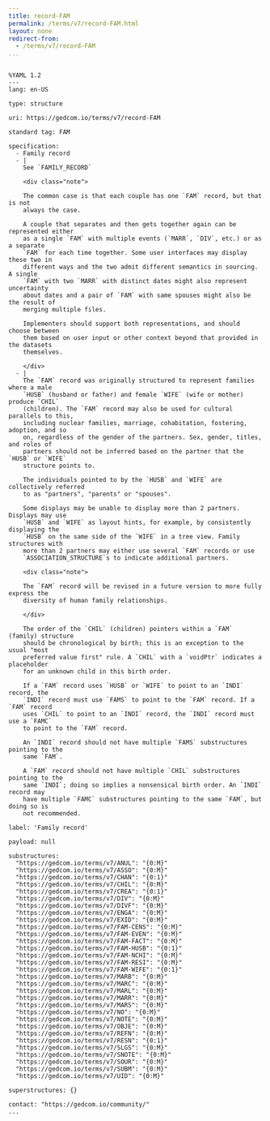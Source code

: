 ```yaml
---
title: record-FAM
permalink: /terms/v7/record-FAM.html
layout: none
redirect-from:
  - /terms/v7/record-FAM
...
```


```

%YAML 1.2
---
lang: en-US

type: structure

uri: https://gedcom.io/terms/v7/record-FAM

standard tag: FAM

specification:
  - Family record
  - |
    See `FAMILY_RECORD`
    
    <div class="note">
    
    The common case is that each couple has one `FAM` record, but that is not
    always the case.
    
    A couple that separates and then gets together again can be represented either
    as a single `FAM` with multiple events (`MARR`, `DIV`, etc.) or as a separate
    `FAM` for each time together. Some user interfaces may display these two in
    different ways and the two admit different semantics in sourcing. A single
    `FAM` with two `MARR` with distinct dates might also represent uncertainty
    about dates and a pair of `FAM` with same spouses might also be the result of
    merging multiple files.
    
    Implementers should support both representations, and should choose between
    them based on user input or other context beyond that provided in the datasets
    themselves.
    
    </div>
  - |
    The `FAM` record was originally structured to represent families where a male
    `HUSB` (husband or father) and female `WIFE` (wife or mother) produce `CHIL`
    (children). The `FAM` record may also be used for cultural parallels to this,
    including nuclear families, marriage, cohabitation, fostering, adoption, and so
    on, regardless of the gender of the partners. Sex, gender, titles, and roles of
    partners should not be inferred based on the partner that the `HUSB` or `WIFE`
    structure points to.
    
    The individuals pointed to by the `HUSB` and `WIFE` are collectively referred
    to as "partners", "parents" or "spouses".
    
    Some displays may be unable to display more than 2 partners. Displays may use
    `HUSB` and `WIFE` as layout hints, for example, by consistently displaying the
    `HUSB` on the same side of the `WIFE` in a tree view. Family structures with
    more than 2 partners may either use several `FAM` records or use
    `ASSOCIATION_STRUCTURE`s to indicate additional partners.
    
    <div class="note">
    
    The `FAM` record will be revised in a future version to more fully express the
    diversity of human family relationships.
    
    </div>
    
    The order of the `CHIL` (children) pointers within a `FAM` (family) structure
    should be chronological by birth; this is an exception to the usual "most
    preferred value first" rule. A `CHIL` with a `voidPtr` indicates a placeholder
    for an unknown child in this birth order.
    
    If a `FAM` record uses `HUSB` or `WIFE` to point to an `INDI` record, the
    `INDI` record must use `FAMS` to point to the `FAM` record. If a `FAM` record
    uses `CHIL` to point to an `INDI` record, the `INDI` record must use a `FAMC`
    to point to the `FAM` record.
    
    An `INDI` record should not have multiple `FAMS` substructures pointing to the
    same `FAM`.
    
    A `FAM` record should not have multiple `CHIL` substructures pointing to the
    same `INDI`; doing so implies a nonsensical birth order. An `INDI` record may
    have multiple `FAMC` substructures pointing to the same `FAM`, but doing so is
    not recommended.

label: 'Family record'

payload: null

substructures:
  "https://gedcom.io/terms/v7/ANUL": "{0:M}"
  "https://gedcom.io/terms/v7/ASSO": "{0:M}"
  "https://gedcom.io/terms/v7/CHAN": "{0:1}"
  "https://gedcom.io/terms/v7/CHIL": "{0:M}"
  "https://gedcom.io/terms/v7/CREA": "{0:1}"
  "https://gedcom.io/terms/v7/DIV": "{0:M}"
  "https://gedcom.io/terms/v7/DIVF": "{0:M}"
  "https://gedcom.io/terms/v7/ENGA": "{0:M}"
  "https://gedcom.io/terms/v7/EXID": "{0:M}"
  "https://gedcom.io/terms/v7/FAM-CENS": "{0:M}"
  "https://gedcom.io/terms/v7/FAM-EVEN": "{0:M}"
  "https://gedcom.io/terms/v7/FAM-FACT": "{0:M}"
  "https://gedcom.io/terms/v7/FAM-HUSB": "{0:1}"
  "https://gedcom.io/terms/v7/FAM-NCHI": "{0:M}"
  "https://gedcom.io/terms/v7/FAM-RESI": "{0:M}"
  "https://gedcom.io/terms/v7/FAM-WIFE": "{0:1}"
  "https://gedcom.io/terms/v7/MARB": "{0:M}"
  "https://gedcom.io/terms/v7/MARC": "{0:M}"
  "https://gedcom.io/terms/v7/MARL": "{0:M}"
  "https://gedcom.io/terms/v7/MARR": "{0:M}"
  "https://gedcom.io/terms/v7/MARS": "{0:M}"
  "https://gedcom.io/terms/v7/NO": "{0:M}"
  "https://gedcom.io/terms/v7/NOTE": "{0:M}"
  "https://gedcom.io/terms/v7/OBJE": "{0:M}"
  "https://gedcom.io/terms/v7/REFN": "{0:M}"
  "https://gedcom.io/terms/v7/RESN": "{0:1}"
  "https://gedcom.io/terms/v7/SLGS": "{0:M}"
  "https://gedcom.io/terms/v7/SNOTE": "{0:M}"
  "https://gedcom.io/terms/v7/SOUR": "{0:M}"
  "https://gedcom.io/terms/v7/SUBM": "{0:M}"
  "https://gedcom.io/terms/v7/UID": "{0:M}"

superstructures: {}

contact: "https://gedcom.io/community/"
...

```
